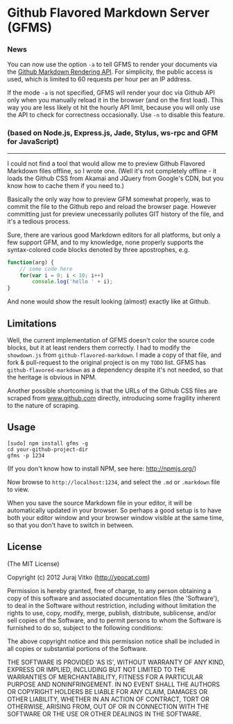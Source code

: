 # Github Flavored Markdown Server (GFMS)

### News

You can now use the option `-a` to tell GFMS to render your documents via the [Github Markdown Rendering API](http://developer.github.com/v3/markdown/). For simplicity, the public access is used, which is limited to 60 requests per hour per an IP address.

If the mode `-a` is not specified, GFMS will render your doc via Github API only when you manually reload it in the browser (and on the first load). This way you are less likely ot hit the hourly API limit, because you will only use the API to check for correctness occasionally. Use `-n` to disable this feature.

### (based on Node.js, Express.js, Jade, Stylus, ws-rpc and GFM for JavaScript)

---
I could not find a tool that would allow me to preview Github Flavored Markdown files offline, so I wrote one. (Well it's not completely offline - it loads the Github CSS from Akamai and JQuery from Google's CDN, but you know how to cache them if you need to.)

Basically the only way how to preview GFM somewhat properly, was to commit the file to the Github repo and reload the browser page. However committing just for preview unecessarily pollutes GIT history of the file, and it's a tedious process.

Sure, there are various good Markdown editors for all platforms, but only a few support GFM, and to my knowledge, none properly supports the syntax-colored code blocks denoted by three apostrophes, e.g.

```js
function(arg) {
    // some code here
    for(var i = 0; i < 10; i++)
        console.log('hello ' + i);
}
```

And none would show the result looking (almost) exactly like at Github.

## Limitations

Well, the current implementation of GFMS doesn't color the source code blocks, but it at least renders them correctly. I had to modify the `showdown.js` from `github-flavored-markdown`. I made a copy of that file, and fork & pull-request to the original project is on my `TODO` list. GFMS has `github-flavored-markdown` as a dependency despite it's not needed, so that the heritage is obvious in NPM.

Another possible shortcoming is that the URLs of the Github CSS files are scraped from www.github.com directly, introducing some fragility inherent to the nature of scraping.

## Usage

    [sudo] npm install gfms -g
    cd your-github-project-dir
    gfms -p 1234

(If you don't know how to install NPM, see here: http://npmjs.org/)

Now browse to `http://localhost:1234`, and select the `.md` or `.markdown` file to view.

When you save the source Markdown file in your editor, it will be automatically updated in your browser. So perhaps a good setup is to have both your editor window and your browser window visible at the same time, so that you don't have to switch in between.

## License
(The MIT License)

Copyright (c) 2012 Juraj Vitko (http://ypocat.com)

Permission is hereby granted, free of charge, to any person obtaining a copy of this software and associated documentation files (the 'Software'), to deal in the Software without restriction, including without limitation the rights to use, copy, modify, merge, publish, distribute, sublicense, and/or sell copies of the Software, and to permit persons to whom the Software is furnished to do so, subject to the following conditions:

The above copyright notice and this permission notice shall be included in all copies or substantial portions of the Software.

THE SOFTWARE IS PROVIDED 'AS IS', WITHOUT WARRANTY OF ANY KIND, EXPRESS OR IMPLIED, INCLUDING BUT NOT LIMITED TO THE WARRANTIES OF MERCHANTABILITY, FITNESS FOR A PARTICULAR PURPOSE AND NONINFRINGEMENT. IN NO EVENT SHALL THE AUTHORS OR COPYRIGHT HOLDERS BE LIABLE FOR ANY CLAIM, DAMAGES OR OTHER LIABILITY, WHETHER IN AN ACTION OF CONTRACT, TORT OR OTHERWISE, ARISING FROM, OUT OF OR IN CONNECTION WITH THE SOFTWARE OR THE USE OR OTHER DEALINGS IN THE SOFTWARE.